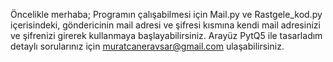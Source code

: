 Öncelikle merhaba;
Programın çalışabilmesi için Mail.py ve Rastgele_kod.py içerisindeki, göndericinin mail adresi ve şifresi kısmına kendi mail adresinizi ve şifrenizi girerek kullanmaya başlayabilirsiniz.
Arayüz PytQ5 ile tasarladım detaylı sorularınız için muratcaneravsar@gmail.com ulaşabilirsiniz.
